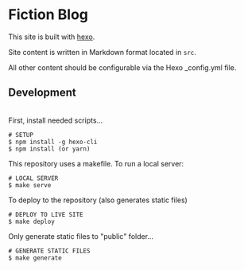 # Fiction Blog

This site is built with [hexo](http://hexo.io/). 

Site content is written in Markdown format located in `src`.

All other content should be configurable via the Hexo _config.yml file. 

## Development 
\
First, install needed scripts...
```
# SETUP
$ npm install -g hexo-cli
$ npm install (or yarn)
```

This repository uses a makefile. To run a local server: 
```
# LOCAL SERVER
$ make serve
```

To deploy to the repository (also generates static files)
```
# DEPLOY TO LIVE SITE
$ make deploy
```

Only generate static files to "public" folder...
```
# GENERATE STATIC FILES
$ make generate
```